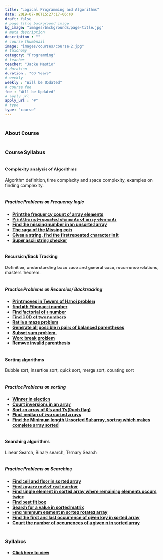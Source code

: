 ```yaml
---
title: "Logical Programming and Algorithms"
date: 2019-07-06T15:27:17+06:00
draft: false
# page title background image
bg_image: "images/backgrounds/page-title.jpg"
# meta description
description : ""
# course thumbnail
image: "images/courses/course-2.jpg"
# taxonomy
category: "Programming"
# teacher
teacher: "Jacke Mastio"
# duration
duration : "03 Years"
# weekly
weekly : "Will be Updated"
# course fee
fee : "Will be Updated"
# apply url
apply_url : "#"
# type
type: "course"
---
```



### <br>About Course


### <br>Course Syllabus

#### <br>Complexity analysis of Algorithms
Algorithm definition, time complexity and space 
complexity, examples on finding complexity.

##### <br>Practice Problems on Frequency logic
* **[Print the frequency count of array elements](https://practice.geeksforgeeks.org/problems/frequency-of-array-elements-1587115620/1)**
* **[Print the not-repeated elements of array elements](https://leetcode.com/problems/remove-duplicates-from-sorted-array/)**
* **[Find the missing number in an unsorted array](https://leetcode.com/problems/missing-number/)**
* **[The saga of the Missing coin]()**
* **[Given a string, find the first repeated character in it](https://practice.geeksforgeeks.org/problems/find-first-repeated-character4108/1)**
* **[Super ascii string checker]()**

#### <br>Recursion/Back Tracking
Definition, understanding base case and general case, recurrence relations, masters theorem.

##### <br>Practice Problems on Recursion/ Backtracking
* **[Print moves in Towers of Hanoi  problem](https://www.hackerrank.com/contests/launchpad-1-winter-challenge/challenges/shift-plates)**
* **[find nth Fibonacci number](https://www.hackerrank.com/challenges/ctci-fibonacci-numbers/problem)**
* **[Find factorial of a number](https://www.hackerrank.com/contests/c-programming-test/challenges/finding-factorial-of-n-number/problem)**
* **[Find GCD of two numbers](https://www.hackerrank.com/contests/nptel-programming-contest/challenges/gcd-of-2-numbers)**
* **[Rat in a maze problem](https://www.hackerrank.com/contests/noi-ph-practice-page/challenges/path-in-a-maze)**
* **[Generate all possible n pairs of balanced parentheses](https://leetcode.com/problems/generate-parentheses/)**
* **[Subset sum problem.](https://practice.geeksforgeeks.org/problems/subset-sum-problem-1611555638/1)**
* **[Word break problem](https://leetcode.com/problems/word-break/)**
* **[Remove invalid parenthesis](https://leetcode.com/problems/remove-invalid-parentheses/)**

#### <br>Sorting algorithms
Bubble sort, insertion sort, quick sort, merge sort, counting sort

##### <br>Practice Problems on sorting
* **[Winner in election](https://practice.geeksforgeeks.org/problems/winner-of-an-election-where-votes-are-represented-as-candidate-names-1587115621/1)**
* **[Count inversions in an array](https://practice.geeksforgeeks.org/problems/inversion-of-array-1587115620/1)**
* **[Sort an array of 0’s and 1’s(Duch flag)](https://practice.geeksforgeeks.org/problems/segregate-0s-and-1s5106/1)**
* **[Find median of two sorted arrays](https://leetcode.com/problems/median-of-two-sorted-arrays/)**
* **[Find the Minimum length Unsorted Subarray, sorting which makes complete array sorted](https://leetcode.com/problems/shortest-unsorted-continuous-subarray/description/)**

#### <br>Searching algorithms
Linear Search, Binary search, Ternary Search

##### <br>Practice Problems on Searching
* **[Find ceil and floor in sorted array](https://practice.geeksforgeeks.org/problems/floor-in-a-sorted-array-1587115620/1)**
* **[Find square root of real number](https://leetcode.com/problems/sqrtx/)**
* **[Find single element in sorted array where remaining elements occurs twice](https://leetcode.com/problems/single-element-in-a-sorted-array/)**
* **[Find best fit box](https://leetcode.com/problems/minimum-space-wasted-from-packaging/)**
* **[Search for a value in sorted matrix](https://leetcode.com/problems/search-a-2d-matrix/)**
* **[Find minimum element in sorted rotated array](https://leetcode.com/problems/find-minimum-in-rotated-sorted-array/)**
* **[Find the first and last occurrence of given key in sorted array](https://leetcode.com/problems/find-first-and-last-position-of-element-in-sorted-array/)**
* **[Count the number of occurrences of a given n in sorted array](https://practice.geeksforgeeks.org/problems/number-of-occurrence2259/1)**





### <br>Syllabus

- **[Click here to view](https://drive.google.com/file/d/12oLZgVGyKw5n2XimE3cZWSpBIMTrHXFq/view?usp=sharing)**
